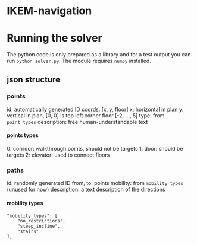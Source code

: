 # IKEM-navigation

# Running the solver

The python code is only prepared as a library and for a test output you can run `python solver.py`. The module requires `numpy` installed.

## json structure

### points
id: automatically generated ID
coords: [x, y, floor]
    x: horizontal in plan
    y: vertical in plan, [0, 0] is top left corner
    floor [-2, ..., 5]
type: from `point_types`
description: free human-understandable text

#### points types
0: corridor: walkthrough points, should not be targets
1: door: should be targets
2: elevator: used to connect floors

### paths
id: randomly generated ID
from,
to: points
mobility: from `mobility_types` (unused for now)
description: a text description of the directions

#### mobility types
    "mobility_types": [
        "no_restrictions",
        "steep_incline",
        "stairs"
    ],

